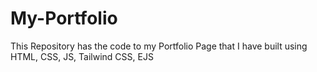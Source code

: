 # My-Portfolio
This Repository has the code to my Portfolio Page that I have built using HTML, CSS, JS, Tailwind CSS, EJS
